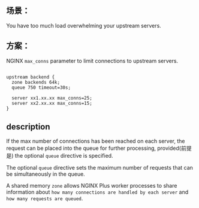 
## 场景：

You have too much load overwhelming your upstream servers.

## 方案：

NGINX `max_conns` parameter to limit connections to upstream servers.

```

upstream backend {
  zone backends 64k;
  queue 750 timeout=30s;
  
  server xx1.xx.xx max_conns=25;
  server xx2.xx.xx max_conns=15;  
}

```

## description

If the max number of connections has been reached on each server, the request can be placed into the queue for further processing, provided(前提是) the optional `queue` directive is specified.

The optional `queue` directive sets the maximum number of requests that can be simultaneously in the queue.

A shared memory `zone` allows NGINX Plus worker processes to share information about `how many connections are handled by each server` and `how many requests are queued`.
